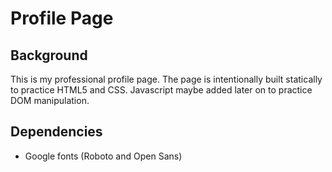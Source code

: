 # Profile Page

## Background
This is my professional profile page. The page is intentionally built statically to practice HTML5 and CSS. Javascript maybe added later on to practice DOM manipulation.

## Dependencies

- Google fonts (Roboto and Open Sans)